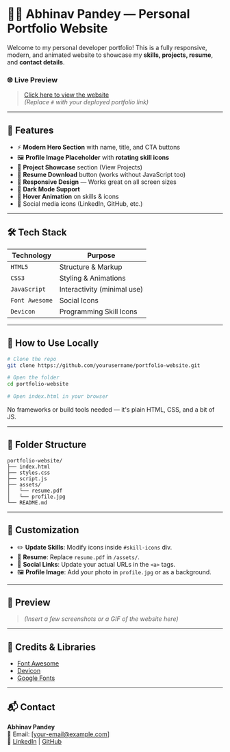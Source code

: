 
# 🧑‍💻 Abhinav Pandey — Personal Portfolio Website

Welcome to my personal developer portfolio! This is a fully responsive, modern, and animated website to showcase my **skills, projects, resume**, and **contact details**.

### 🌐 Live Preview  
> [Click here to view the website](https://portfolio-sepia-pi-85.vercel.app/)  
_(Replace `#` with your deployed portfolio link)_

---

## 📌 Features

- ⚡ **Modern Hero Section** with name, title, and CTA buttons
- 🖼️ **Profile Image Placeholder** with **rotating skill icons**
- 💼 **Project Showcase** section (View Projects)
- 📄 **Resume Download** button (works without JavaScript too)
- 📱 **Responsive Design** — Works great on all screen sizes
- 🌙 **Dark Mode Support**
- 🧠 **Hover Animation** on skills & icons
- 🔗 Social media icons (LinkedIn, GitHub, etc.)

---

## 🛠️ Tech Stack

| Technology     | Purpose                     |
|----------------|-----------------------------|
| `HTML5`        | Structure & Markup          |
| `CSS3`         | Styling & Animations        |
| `JavaScript`   | Interactivity (minimal use) |
| `Font Awesome` | Social Icons                |
| `Devicon`      | Programming Skill Icons     |

---

## 🚀 How to Use Locally

```bash
# Clone the repo
git clone https://github.com/yourusername/portfolio-website.git

# Open the folder
cd portfolio-website

# Open index.html in your browser
```

No frameworks or build tools needed — it's plain HTML, CSS, and a bit of JS.

---

## 📁 Folder Structure

```
portfolio-website/
├── index.html
├── styles.css
├── script.js
├── assets/
│   └── resume.pdf
│   └── profile.jpg
└── README.md
```

---

## 🔧 Customization

- ✏️ **Update Skills**: Modify icons inside `#skill-icons` div.
- 📄 **Resume**: Replace `resume.pdf` in `/assets/`.
- 👤 **Social Links**: Update your actual URLs in the `<a>` tags.
- 🖼️ **Profile Image**: Add your photo in `profile.jpg` or as a background.

---

## 📸 Preview

> _(Insert a few screenshots or a GIF of the website here)_

---

## 🧠 Credits & Libraries

- [Font Awesome](https://fontawesome.com/)
- [Devicon](https://devicon.dev/)
- [Google Fonts](https://fonts.google.com/)

---

## 📬 Contact

**Abhinav Pandey**  
📧 Email: [your-email@example.com]  
🔗 [LinkedIn](https://www.linkedin.com/in/yourprofile) | [GitHub](https://github.com/yourusername)
